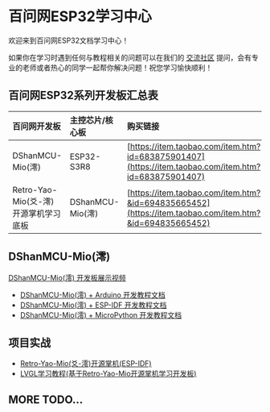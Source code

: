 # 百问网ESP32学习中心

欢迎来到百问网ESP32文档学习中心！

如果你在学习时遇到任何与教程相关的问题可以在我们的 [交流社区](https://forums.100ask.net/) 提问，会有专业的老师或者热心的同学一起帮你解决问题！祝您学习愉快顺利！

## 百问网ESP32系列开发板汇总表

| 百问网开发板 | 主控芯片/核心板 | 购买链接 |
| :--- | :--- | :--- |
| DShanMCU-Mio(澪) | ESP32-S3R8 | [https://item.taobao.com/item.htm?id=683875901407](https://item.taobao.com/item.htm?id=683875901407)
| Retro-Yao-Mio(爻-澪)开源掌机学习底板 | DShanMCU-Mio(澪) | [https://item.taobao.com/item.htm?&id=694835665452](https://item.taobao.com/item.htm?&id=694835665452)


## DShanMCU-Mio(澪)

[DShanMCU-Mio(澪) 开发板展示视频](https://www.bilibili.com/video/BV1Va411g7aY)

- [DShanMCU-Mio(澪) + Arduino 开发教程文档](DShanMCU-Mio/Arduino/chapter1-1.md)
- [DShanMCU-Mio(澪) + ESP-IDF 开发教程文档](DShanMCU-Mio/ESP-IDF/chapter1-1.md)
- [DShanMCU-Mio(澪) + MicroPython 开发教程文档](DShanMCU-Mio/MicroPython/chapter1-1.md)

## 项目实战

- [Retro-Yao-Mio(爻-澪)开源掌机(ESP-IDF)](Retro-Yao-Mio/chapter1-1.md)
- [LVGL学习教程(基于Retro-Yao-Mio开源掌机学习开发板)]()

## MORE TODO...
